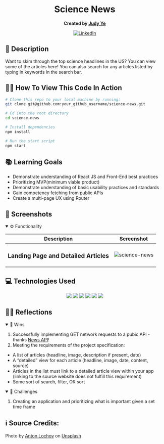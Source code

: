 <div align="center">

# Science News
**Created by [Judy Ye](https://github.com/judy0ye)**

[![LinkedIn](https://img.shields.io/badge/Judy-blue?style=for-the-badge&logo=LinkedIn&logoColor=black)](https://www.linkedin.com/in/judy0ye)

</div>

## 📝 Description
Want to skim through the top science headlines in the US? You can view some of the articles here! You can also search for any articles listed by typing in keywords in the search bar.

## 🧑‍💻 How To View This Code In Action

```bash
# Clone this repo to your local machine by running:
git clone git@github.com:your_github_username/science-news.git

# Cd into the root directory 
cd science-news

# Install dependencies 
npm install

# Run the start script
npm start
```


## 📚 Learning Goals

- Demonstrate understanding of React JS and Front-End best practices
- Prioritizing MVP(minimum viable product)
- Demonstrate understanding of basic usability practices and standards
- Gain competency fetching from public APIs 
- Create a multi-page UX using Router

## 📸 Screenshots
<details open>
  <summary> ⚙️ Functionality </summary>
  
  | Description | Screenshot |
  |------------ | -----------|
  | <h3 align="center">Landing Page and Detailed Articles| ![science-news](https://github.com/judy0ye/science-news/assets/129805348/60665ba9-d26f-409f-8d18-9da8acf71a7e)

  
</details>

## 💻 Technologies Used
<div align='center'>
  <img src="https://img.shields.io/badge/React-20232A?style=for-the-badge&logo=react&logoColor=61DAFB" />
  <img src="https://img.shields.io/badge/JavaScript-323330?style=for-the-badge&logo=javascript&logoColor=F7DF1E" /> 
  <img src="https://img.shields.io/badge/CSS3-1572B6?style=for-the-badge&logo=css3&logoColor=white" /> 
  <img src="https://img.shields.io/badge/HTML5-E34F26?style=for-the-badge&logo=html5&logoColor=white" />
  <img src="https://img.shields.io/badge/Visual%20Studio%20Code-0078d7.svg?style=for-the-badge&logo=visual-studio-code&logoColor=white" />
  <img src="https://img.shields.io/badge/React_Router-CA4245?style=for-the-badge&logo=react-router&logoColor=white" /> 
</div>


## 🧘‍♂️ Reflections
<details open>
  <summary> 🎉 Wins </summary>

  1. Successfully implementing GET network requests to a pubic API - thanks [News API](https://newsapi.org/)!
  2. Meeting the requirements of the project specification:
  - A list of articles (headline, image, description if present, date)
  - A “detailed” view for each article (headline, image, date, content, source)
  - Articles in the list must link to a detailed article view within your app (linking to the source website does not fulfill this requirement)
  - Some sort of search, filter, OR sort

</details>
<details open>
  <summary> 🤔 Challenges </summary>
  
  1. Creating an application and prioritizing what is important given a set time frame

## ℹ️ Source Credits:

  Photo by <a href="https://unsplash.com/@paleskinbabe?utm_content=creditCopyText&utm_medium=referral&utm_source=unsplash">Anton Lochov</a> on <a href="https://unsplash.com/photos/brown-tabby-cat-on-white-textile-_b020HIGZUE?utm_content=creditCopyText&utm_medium=referral&utm_source=unsplash">Unsplash</a>
  